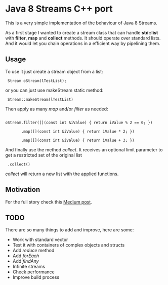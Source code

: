 # Java 8 Streams C++ port

This is a very simple implementation of the behaviour of Java 8 Streams.

As a first stage I wanted to create a stream class that can handle **std::list** with **filter**, **map** and **collect** methods. It should operate over standard lists. And it would let you chain operations in a efficient way by pipelining them.

## Usage

To use it just create a stream object from a list:

<code> Stream<int> oStream(lTestList); </code>

or you can just use makeStream static method:

<code> Stream<int>::makeStream(lTestList) </code>

Then apply as many *map* and/or *filter* as needed:

<code> 
oStream.filter([](const int &iValue) { return iValue % 2 == 0; })<br>
       .map([](const int &iValue) { return iValue * 2; })<br>
       .map([](const int &iValue) { return iValue + 3; })
</code>

And finally use the method *collect*. It receives an optional limit parameter to get a restricted set of the original list

<code> .collect()</code>

*collect* will return a new list with the applied functions.

## Motivation

For the full story check this [Medium post](https://medium.com/@lopez.fernando.damian/java-8-streams-c-port-9aaaed28b81a#.qml1he9ez).

## TODO

There are so many things to add and improve, here are some:

* Work with standard vector
* Test it with containers of complex objects and structs
* Add *reduce* method
* Add *forEach*
* Add *findAny*
* Infinite streams
* Check performance
* Improve build process

